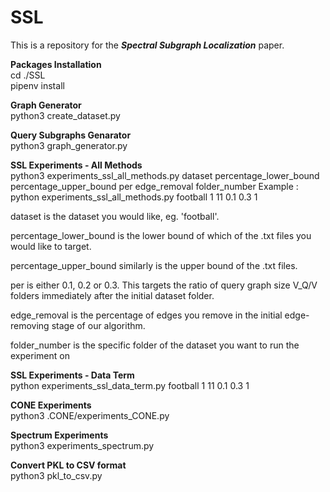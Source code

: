 # SSL
This is a repository for the <i>**Spectral Subgraph Localization**</i> paper.

**Packages Installation**\
cd ./SSL\
pipenv install

**Graph Generator**\
python3 create_dataset.py

**Query Subgraphs Genarator**\
python3 graph_generator.py


**SSL Experiments - All Methods**\
python3 experiments_ssl_all_methods.py dataset percentage_lower_bound percentage_upper_bound per edge_removal folder_number
Example : python experiments_ssl_all_methods.py football 1 11 0.1 0.3 1

dataset is the dataset you would like, eg. 'football'.

percentage_lower_bound is the lower bound of which of the .txt files you would like to target.

percentage_upper_bound similarly is the upper bound of the .txt files.

per is either 0.1, 0.2 or 0.3. This targets the ratio of query graph size V_Q/V folders immediately after the initial dataset folder.

edge_removal is the percentage of edges you remove in the initial edge-removing stage of our algorithm.

folder_number is the specific folder of the dataset you want to run the experiment on


**SSL Experiments - Data Term**\
python experiments_ssl_data_term.py football 1 11 0.1 0.3 1

**CONE Experiments**\
python3 .CONE/experiments_CONE.py

**Spectrum Experiments**\
python3 experiments_spectrum.py

**Convert PKL to CSV format**\
python3 pkl_to_csv.py
